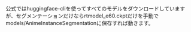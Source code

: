 公式ではhuggingface-cliを使ってすべてのモデルをダウンロードしていますが、セグメンテーションだけならrtmodel_e60.ckptだけを手動でmodels/AnimeInstanceSegmentationに保存すれば動きます。

